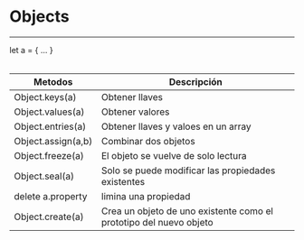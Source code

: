 # Objects
---


let a = { ... }
<br />
<br />

| Metodos                   | Descripción                                                   |
| -----------               | -----------                                                   |
| Object.keys(a)               | Obtener llaves                                     |
| Object.values(a)                | Obtener valores                                    |
| Object.entries(a)            | Obtener llaves y valoes en un array                         |
| Object.assign(a,b)              | Combinar dos objetos                           |
| Object.freeze(a)        | El objeto se vuelve de solo lectura                                  |
| Object.seal(a)        | Solo se puede modificar las propiedades existentes                          |
| delete a.property         | limina una propiedad                          |
| Object.create(a)               | Crea un objeto de uno existente como el prototipo del nuevo objeto    &nbsp;&nbsp;&nbsp;&nbsp;&nbsp;&nbsp;&nbsp;&nbsp;&nbsp;&nbsp;&nbsp;&nbsp;&nbsp;&nbsp;             |